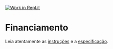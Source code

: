 [![Work in Repl.it](https://classroom.github.com/assets/work-in-replit-14baed9a392b3a25080506f3b7b6d57f295ec2978f6f33ec97e36a161684cbe9.svg)](https://classroom.github.com/online_ide?assignment_repo_id=3726021&assignment_repo_type=AssignmentRepo)
# Financiamento

Leia atentamente as [instruções](./instruções.md) e a [especificação](./especificação.md).
